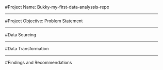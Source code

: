 #Project Name:  Bukky-my-first-data-analyssis-repo



--------
#Project Objective: Problem Statement



-------
#Data Sourcing



------
#Data Transformation

------
#Findings and Recommendations
